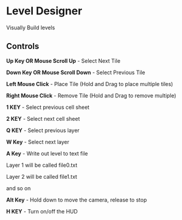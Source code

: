 # Level Designer
Visually Build levels

## Controls ##

**Up Key OR Mouse Scroll Up** - Select Next Tile

**Down Key OR Mouse Scroll Down** - Select Previous Tile

**Left Mouse Click** - Place Tile (Hold and Drag to place multiple tiles)

**Right Mouse Click** - Remove Tile (Hold and Drag to remove multiple)

**1 KEY** - Select previous cell sheet

**2 KEY** - Select next cell sheet

**Q KEY** - Select previous layer

**W Key** - Select next layer

**A Key** - Write out level to text file

Layer 1 will be called file0.txt

Layer 2 will be called file1.txt

and so on

**Alt Key** - Hold down to move the camera, release to stop

**H KEY** - Turn on/off the HUD

